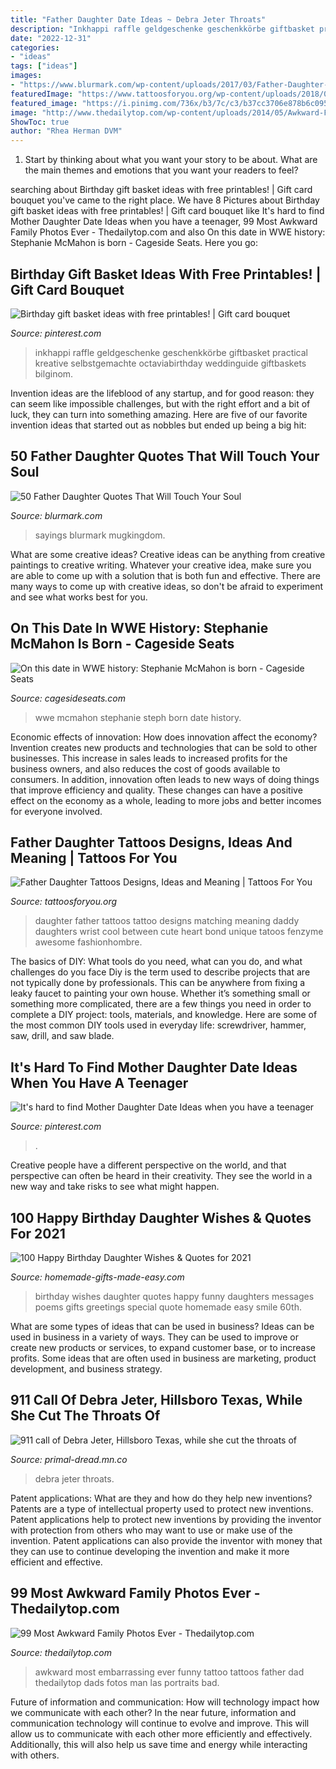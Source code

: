 ```yaml
---
title: "Father Daughter Date Ideas ~ Debra Jeter Throats"
description: "Inkhappi raffle geldgeschenke geschenkkörbe giftbasket practical kreative selbstgemachte octaviabirthday weddinguide giftbaskets bilginom"
date: "2022-12-31"
categories:
- "ideas"
tags: ["ideas"]
images:
- "https://www.blurmark.com/wp-content/uploads/2017/03/Father-Daughter-Quotes-33-768x644.jpg"
featuredImage: "https://www.tattoosforyou.org/wp-content/uploads/2018/01/Daughter-Father-Tattoos.jpg"
featured_image: "https://i.pinimg.com/736x/b3/7c/c3/b37cc3706e878b6c095d1130d9d4768d.jpg"
image: "http://www.thedailytop.com/wp-content/uploads/2014/05/Awkward-Family-Photos-62.jpg"
ShowToc: true
author: "Rhea Herman DVM"
---
```



1. Start by thinking about what you want your story to be about. What are the main themes and emotions that you want your readers to feel?

	

		
searching about Birthday gift basket ideas with free printables! | Gift card bouquet you've came to the right place. We have 8 Pictures about Birthday gift basket ideas with free printables! | Gift card bouquet like It&#039;s hard to find Mother Daughter Date Ideas when you have a teenager, 99 Most Awkward Family Photos Ever - Thedailytop.com and also On this date in WWE history: Stephanie McMahon is born - Cageside Seats. Here you go:
		
    
## Birthday Gift Basket Ideas With Free Printables! | Gift Card Bouquet

<img loading=lazy src="https://i.pinimg.com/736x/80/b6/dc/80b6dc90b25bf272c2258611af9a6ed2.jpg" onerror="this.onerror=null;this.src='https://tse1.mm.bing.net/th?id=OIP.gjk2_91Dr0NqtkLBc8prOgHaLn&amp;pid=15.1';" alt="Birthday gift basket ideas with free printables! | Gift card bouquet">

_Source: pinterest.com_

>inkhappi raffle geldgeschenke geschenkkörbe giftbasket practical kreative selbstgemachte octaviabirthday weddinguide giftbaskets bilginom. 

	

Invention ideas are the lifeblood of any startup, and for good reason: they can seem like impossible challenges, but with the right effort and a bit of luck, they can turn into something amazing. Here are five of our favorite invention ideas that started out as nobbles but ended up being a big hit:

    
## 50 Father Daughter Quotes That Will Touch Your Soul

<img loading=lazy src="https://www.blurmark.com/wp-content/uploads/2017/03/Father-Daughter-Quotes-33-768x644.jpg" onerror="this.onerror=null;this.src='https://tse2.mm.bing.net/th?id=OIP.ho1qlaN1StAJQnYA9FZKxgHaGN&amp;pid=15.1';" alt="50 Father Daughter Quotes That Will Touch Your Soul">

_Source: blurmark.com_

>sayings blurmark mugkingdom. 

	

What are some creative ideas?
Creative ideas can be anything from creative paintings to creative writing. Whatever your creative idea, make sure you are able to come up with a solution that is both fun and effective. There are many ways to come up with creative ideas, so don't be afraid to experiment and see what works best for you.

    
## On This Date In WWE History: Stephanie McMahon Is Born - Cageside Seats

<img loading=lazy src="https://cdn.vox-cdn.com/thumbor/tY_2-4KxvqQT3AeQn4K0JKY8MoM=/0x63:592x458/1200x800/filters:focal(0x63:592x458)/cdn.vox-cdn.com/assets/1422855/Steph.jpg" onerror="this.onerror=null;this.src='https://tse2.mm.bing.net/th?id=OIP.4hBNVYYOGkb2WYRydrpSfwHaE8&amp;pid=15.1';" alt="On this date in WWE history: Stephanie McMahon is born - Cageside Seats">

_Source: cagesideseats.com_

>wwe mcmahon stephanie steph born date history. 

	

Economic effects of innovation: How does innovation affect the economy?
Invention creates new products and technologies that can be sold to other businesses. This increase in sales leads to increased profits for the business owners, and also reduces the cost of goods available to consumers. In addition, innovation often leads to new ways of doing things that improve efficiency and quality. These changes can have a positive effect on the economy as a whole, leading to more jobs and better incomes for everyone involved.

    
## Father Daughter Tattoos Designs, Ideas And Meaning | Tattoos For You

<img loading=lazy src="https://www.tattoosforyou.org/wp-content/uploads/2018/01/Daughter-Father-Tattoos.jpg" onerror="this.onerror=null;this.src='https://tse4.mm.bing.net/th?id=OIP.jt9KCIwnAiDz8-OpwRZu3QHaJ4&amp;pid=15.1';" alt="Father Daughter Tattoos Designs, Ideas and Meaning | Tattoos For You">

_Source: tattoosforyou.org_

>daughter father tattoos tattoo designs matching meaning daddy daughters wrist cool between cute heart bond unique tatoos fenzyme awesome fashionhombre. 

	

The basics of DIY: What tools do you need, what can you do, and what challenges do you face
Diy is the term used to describe projects that are not typically done by professionals. This can be anywhere from fixing a leaky faucet to painting your own house. Whether it’s something small or something more complicated, there are a few things you need in order to complete a DIY project: tools, materials, and knowledge. Here are some of the most common DIY tools used in everyday life: screwdriver, hammer, saw, drill, and saw blade.

    
## It&#039;s Hard To Find Mother Daughter Date Ideas When You Have A Teenager

<img loading=lazy src="https://i.pinimg.com/736x/b3/7c/c3/b37cc3706e878b6c095d1130d9d4768d.jpg" onerror="this.onerror=null;this.src='https://tse4.mm.bing.net/th?id=OIP.Bu1QzEd7UNd9gdNhjaCzZAHaLG&amp;pid=15.1';" alt="It&#039;s hard to find Mother Daughter Date Ideas when you have a teenager">

_Source: pinterest.com_

>. 

	

Creative people have a different perspective on the world, and that perspective can often be heard in their creativity. They see the world in a new way and take risks to see what might happen.

    
## 100 Happy Birthday Daughter Wishes &amp; Quotes For 2021

<img loading=lazy src="https://www.homemade-gifts-made-easy.com/image-files/birthday-wishes-for-daughter-smile-600x900.jpg" onerror="this.onerror=null;this.src='https://tse1.mm.bing.net/th?id=OIP.aswn7uyu8AEZNDY5dfDJvgHaLH&amp;pid=15.1';" alt="100 Happy Birthday Daughter Wishes &amp; Quotes for 2021">

_Source: homemade-gifts-made-easy.com_

>birthday wishes daughter quotes happy funny daughters messages poems gifts greetings special quote homemade easy smile 60th. 

	

What are some types of ideas that can be used in business?
Ideas can be used in business in a variety of ways. They can be used to improve or create new products or services, to expand customer base, or to increase profits. Some ideas that are often used in business are marketing, product development, and business strategy.

    
## 911 Call Of Debra Jeter, Hillsboro Texas, While She Cut The Throats Of

<img loading=lazy src="https://media1-production-mightynetworks.imgix.net/asset/6567514/maxresdefault.jpg?ixlib=rails-0.3.0&amp;fm=jpg&amp;q=75&amp;auto=format" onerror="this.onerror=null;this.src='https://tse1.mm.bing.net/th?id=OIP.DNu7y10SFmBDJecvO1ZUgAHaEK&amp;pid=15.1';" alt="911 call of Debra Jeter, Hillsboro Texas, while she cut the throats of">

_Source: primal-dread.mn.co_

>debra jeter throats. 

	

Patent applications: What are they and how do they help new inventions?
Patents are a type of intellectual property used to protect new inventions. Patent applications help to protect new inventions by providing the inventor with protection from others who may want to use or make use of the invention. Patent applications can also provide the inventor with money that they can use to continue developing the invention and make it more efficient and effective.

    
## 99 Most Awkward Family Photos Ever - Thedailytop.com

<img loading=lazy src="http://www.thedailytop.com/wp-content/uploads/2014/05/Awkward-Family-Photos-62.jpg" onerror="this.onerror=null;this.src='https://tse4.mm.bing.net/th?id=OIP.v7eAoX_RP3uOhfzvDQMVbAHaKI&amp;pid=15.1';" alt="99 Most Awkward Family Photos Ever - Thedailytop.com">

_Source: thedailytop.com_

>awkward most embarrassing ever funny tattoo tattoos father dad thedailytop dads fotos man las portraits bad. 

	

Future of information and communication: How will technology impact how we communicate with each other?
In the near future, information and communication technology will continue to evolve and improve. This will allow us to communicate with each other more efficiently and effectively. Additionally, this will also help us save time and energy while interacting with others.

